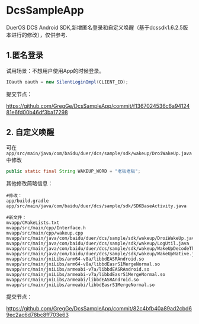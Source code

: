 # DcsSampleApp
DuerOS DCS Android SDK,新增匿名登录和自定义唤醒（基于dcssdk1.6.2.5版本进行的修改），仅供参考.



## 1.匿名登录

试用场景：不想用户使用App的时候登录。

```java
IOauth oauth = new SilentLoginImpl(CLIENT_ID);
```

提交节点：

https://github.com/GregGe/DcsSampleApp/commit/f1367024536c6a9412481e6fd00b46df3ba17298

## 2. 自定义唤醒

可在`app/src/main/java/com/baidu/duer/dcs/sample/sdk/wakeup/DroiWakeUp.java`中修改

```java
public static final String WAKEUP_WORD = "老板老板";
```

其他修改简略信息：

```git
#修改：
app/build.gradle
app/src/main/java/com/baidu/duer/dcs/sample/sdk/SDKBaseActivity.java

#新文件：
mvapp/CMakeLists.txt
mvapp/src/main/cpp/Interface.h
mvapp/src/main/cpp/wakeup.cpp
mvapp/src/main/java/com/baidu/duer/dcs/sample/sdk/wakeup/DroiWakeUp.java
mvapp/src/main/java/com/baidu/duer/dcs/sample/sdk/wakeup/LogUtil.java
mvapp/src/main/java/com/baidu/duer/dcs/sample/sdk/wakeup/WakeUpDecodeThread.java
mvapp/src/main/java/com/baidu/duer/dcs/sample/sdk/wakeup/WakeUpNative.java
mvapp/src/main/jniLibs/arm64-v8a/libbdEASRAndroid.so
mvapp/src/main/jniLibs/arm64-v8a/libbdEasrS1MergeNormal.so
mvapp/src/main/jniLibs/armeabi-v7a/libbdEASRAndroid.so
mvapp/src/main/jniLibs/armeabi-v7a/libbdEasrS1MergeNormal.so
mvapp/src/main/jniLibs/armeabi/libbdEASRAndroid.so
mvapp/src/main/jniLibs/armeabi/libbdEasrS1MergeNormal.so
```

提交节点：

https://github.com/GregGe/DcsSampleApp/commit/82c4bfb40a89ad2cbd69ec2ac6d78bc8ff703e63

